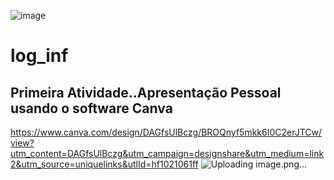 ![image](https://github.com/user-attachments/assets/6eb4e9ff-1835-4f3a-8030-5955f434df6e)
# log_inf
## Primeira Atividade..Apresentação Pessoal usando o software Canva
https://www.canva.com/design/DAGfsUlBczg/BROQnyf5mkk6I0C2erJTCw/view?utm_content=DAGfsUlBczg&utm_campaign=designshare&utm_medium=link2&utm_source=uniquelinks&utlId=hf1021061ff
![Uploading image.png…]()
